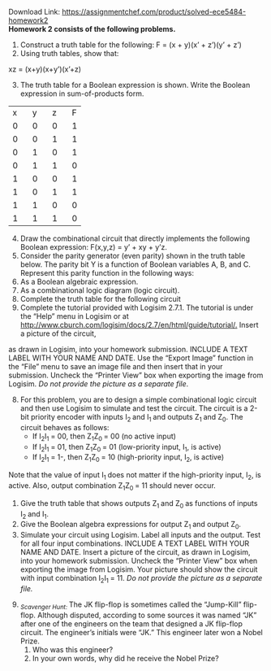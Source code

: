 Download Link: https://assignmentchef.com/product/solved-ece5484-homework2
<br>
<strong>Homework 2 consists of the following problems.</strong>

<ol>

 <li>Construct a truth table for the following: F = (x + y)(x’ + z’)(y’ + z’)</li>

 <li>Using truth tables, show that:</li>

</ol>

xz = (x+y)(x+y’)(x’+z)

<ol start="3">

 <li>The truth table for a Boolean expression is shown. Write the Boolean expression in sum-of-products form.</li>

</ol>

<table width="77">

 <tbody>

  <tr>

   <td width="23">x</td>

   <td width="23">y</td>

   <td width="23">z</td>

   <td width="9">F</td>

  </tr>

  <tr>

   <td width="23">0</td>

   <td width="23">0</td>

   <td width="23">0</td>

   <td width="9">1</td>

  </tr>

  <tr>

   <td width="23">0</td>

   <td width="23">0</td>

   <td width="23">1</td>

   <td width="9">1</td>

  </tr>

  <tr>

   <td width="23">0</td>

   <td width="23">1</td>

   <td width="23">0</td>

   <td width="9">1</td>

  </tr>

  <tr>

   <td width="23">0</td>

   <td width="23">1</td>

   <td width="23">1</td>

   <td width="9">0</td>

  </tr>

  <tr>

   <td width="23">1</td>

   <td width="23">0</td>

   <td width="23">0</td>

   <td width="9">1</td>

  </tr>

  <tr>

   <td width="23">1</td>

   <td width="23">0</td>

   <td width="23">1</td>

   <td width="9">1</td>

  </tr>

  <tr>

   <td width="23">1</td>

   <td width="23">1</td>

   <td width="23">0</td>

   <td width="9">0</td>

  </tr>

  <tr>

   <td width="23">1</td>

   <td width="23">1</td>

   <td width="23">1</td>

   <td width="9">0</td>

  </tr>

 </tbody>

</table>

<ol start="4">

 <li>Draw the combinational circuit that directly implements the following Boolean expression: F(x,y,z) = y’ + xy + y’z.</li>

 <li>Consider the parity generator (even parity) shown in the truth table below. The parity bit Y is a function of Boolean variables A, B, and C. Represent this parity function in the following ways:</li>

 <li>As a Boolean algebraic expression.</li>

 <li>As a combinational logic diagram (logic circuit).</li>

 <li>Complete the truth table for the following circuit</li>

 <li>Complete the tutorial provided with Logisim 2.7.1. The tutorial is under the “Help” menu in Logisim or at <a href="http://www.cburch.com/logisim/docs/2.7/en/html/guide/tutorial/">http://www.cburch.com/logisim/docs/2.7/en/html/guide/tutorial/.</a> Insert a picture of the circuit,</li>

</ol>

as drawn in Logisim, into your homework submission. INCLUDE A TEXT LABEL WITH YOUR NAME AND DATE. Use the “Export Image” function in the “File” menu to save an image file and then insert that in your submission. Uncheck the “Printer View” box when exporting the image from Logisim. <em>Do not provide the picture as a separate file</em>.

<ol start="8">

 <li>For this problem, you are to design a simple combinational logic circuit and then use Logisim to simulate and test the circuit. The circuit is a 2-bit priority encoder with inputs I<sub>2 </sub>and I<sub>1 </sub>and outputs Z<sub>1 </sub>and Z<sub>0</sub>. The circuit behaves as follows:

  <ul>

   <li>If I<sub>2</sub>I<sub>1 </sub>= 00, then Z<sub>1</sub>Z<sub>0 </sub>= 00 (no active input)</li>

   <li>If I<sub>2</sub>I<sub>1 </sub>= 01, then Z<sub>1</sub>Z<sub>0 </sub>= 01 (low-priority input, I<sub>1</sub>, is active)</li>

   <li>If I<sub>2</sub>I<sub>1 </sub>= 1-, then Z<sub>1</sub>Z<sub>0 </sub>= 10 (high-priority input, I<sub>2</sub>, is active)</li>

  </ul></li>

</ol>

Note that the value of input I<sub>1 </sub>does not matter if the high-priority input, I<sub>2</sub>, is active. Also, output combination Z<sub>1</sub>Z<sub>0 </sub>= 11 should never occur.

<ol>

 <li>Give the truth table that shows outputs Z<sub>1 </sub>and Z<sub>0 </sub>as functions of inputs I<sub>2 </sub>and I<sub>1</sub>.</li>

 <li>Give the Boolean algebra expressions for output Z<sub>1 </sub>and output Z<sub>0</sub>.</li>

 <li>Simulate your circuit using Logisim. Label all inputs and the output. Test for all four input combinations. INCLUDE A TEXT LABEL WITH YOUR NAME AND DATE. Insert a picture of the circuit, as drawn in Logisim, into your homework submission. Uncheck the “Printer View” box when exporting the image from Logisim. Your picture should show the circuit with input combination I<sub>2</sub>I<sub>1 </sub>= 11. <em>Do not provide the picture as a separate file.</em></li>

</ol>

<ol start="9">

 <li><em><sub>Scavenger Hunt: </sub></em>The JK flip-flop is sometimes called the “Jump-Kill” flip-flop. Although disputed, according to some sources it was named “JK” after one of the engineers on the team that designed a JK flip-flop circuit. The engineer’s initials were “JK.” This engineer later won a Nobel Prize.

  <ol>

   <li>Who was this engineer?</li>

   <li>In your own words, why did he receive the Nobel Prize?</li>

  </ol></li>

</ol>